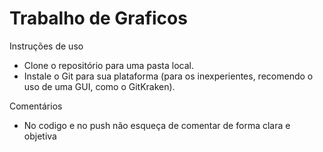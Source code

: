 # Trabalho de Graficos

Instruções de uso

* Clone o repositório para uma pasta local.
* Instale o Git para sua plataforma (para os inexperientes, recomendo o uso de uma GUI, como o GitKraken).

Comentários
* No codigo e no push não esqueça de comentar de forma clara e objetiva
